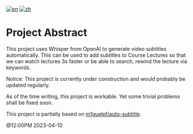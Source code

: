 [![en](https://img.shields.io/badge/lang-en-red.svg)](https://github.com/madeyexz/whisper_subtitle/blob/main/README.md)
[![zh](https://img.shields.io/badge/lang-zh-blue.svg)](https://github.com/madeyexz/whisper_subtitle/blob/main/README.zh.md)


# Project Abstract

This project uses Whisper from OpenAI to generate video subtitles automatically. This can be used to add subtitles to Course Lectures so that we can watch lectures 3x faster or be able to search, rewind the lecture via keywords.

Notice:
This project is currently under construction and would probably be updated regularly.


As of the time writing, this project is workable. Yet some trivial problems shall be fixed soon.


This project is partially based on [m1guelpf/auto-subtitle](https://github.com/m1guelpf/auto-subtitle).

@12:00PM 2023-04-10
